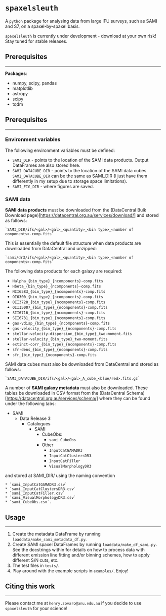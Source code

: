 # `spaxelsleuth`
A `python` package for analysing data from large IFU surveys, such as SAMI and S7, on a spaxel-by-spaxel basis.

`spaxelsleuth` is currently under development - download at your own risk! Stay tuned for stable releases.

## Prerequisites 
----

**Packages**:
* numpy, scipy, pandas
* matplotlib
* astropy
* scipy
* tqdm 


## Prerequisites
----

### Environment variables 

The following environment variables must be defined:

* `SAMI_DIR` - points to the location of the SAMI data products. Output DataFrames are also stored here.
* `SAMI_DATACUBE_DIR` - points to the location of the SAMI data cubes. `SAMI_DATACUBE_DIR` can be the same as SAMI_DIR (I just have them differently in my setup due to storage space limitations).
* `SAMI_FIG_DIR` - where figures are saved.

### SAMI data

**SAMI data products** must be downloaded from the (DataCentral Bulk Download page)[https://datacentral.org.au/services/download/] and stored as follows: 

    `SAMI_DIR/ifs/<gal>/<gal>_<quantity>_<bin type>_<number of components>-comp.fits`

This is essentially the default file structure when data products are downloaded from DataCentral and unzipped:

    `sami/dr3/ifs/<gal>/<gal>_<quantity>_<bin type>_<number of components>-comp.fits`

The following data products for each galaxy are required:

* `Halpha_{bin_type}_{ncomponents}-comp.fits`
* `Hbeta_{bin_type}_{ncomponents}-comp.fits`
* `NII6583_{bin_type}_{ncomponents}-comp.fits`
* `OI6300_{bin_type}_{ncomponents}-comp.fits`
* `OII3728_{bin_type}_{ncomponents}-comp.fits`
* `OIII5007_{bin_type}_{ncomponents}-comp.fits`
* `SII6716_{bin_type}_{ncomponents}-comp.fits`
* `SII6731_{bin_type}_{ncomponents}-comp.fits`
* `gas-vdisp_{bin_type}_{ncomponents}-comp.fits`
* `gas-velocity_{bin_type}_{ncomponents}-comp.fits`
* `stellar-velocity-dispersion_{bin_type}_two-moment.fits`
* `stellar-velocity_{bin_type}_two-moment.fits`
* `extinct-corr_{bin_type}_{ncomponents}-comp.fits`
* `sfr-dens_{bin_type}_{ncomponents}-comp.fits`
* `sfr_{bin_type}_{ncomponents}-comp.fits`

SAMI data cubes must also be downloaded from DataCentral and stored as follows: 

    `SAMI_DATACUBE_DIR/ifs/<gal>/<gal>_A_cube_<blue/red>.fits.gz`

A number of **SAMI galaxy metadata** must also be downloaded. These tables be downloaded in CSV format from the (DataCentral Schema)[https://datacentral.org.au/services/schema/] where they can be found under the following tabs:

* SAMI 
    * Data Release 3
        * Catalogues 
            * SAMI 
                * CubeObs:
                    - `sami_CubeObs`
                * Other
                    - `InputCatGAMADR3`
                    - `InputCatClustersDR3`
                    - `InputCatFiller`
                    - `VisualMorphologyDR3`

 and stored at SAMI_DIR/ using the naming convention

    * `sami_InputCatGAMADR3.csv`
    * `sami_InputCatClustersDR3.csv`
    * `sami_InputCatFiller.csv`
    * `sami_VisualMorphologyDR3.csv`
    * `sami_CubeObs.csv`.

## Usage 
----
1. Create the metadata DataFrame by running `loaddata/make_sami_metadata_df.py`.
2. Create SAMI spaxel DataFrames by running `loaddata/make_df_sami.py`. See the docstrings within for details on how to process data with different emission line fitting and/or binning schemes, how to apply different S/N cuts, etc.
3. The test files in `tests/`.
4. Play around with the example scripts in `examples/`. Enjoy!

## Citing this work
----
Please contact me at `henry.zovaro@anu.edu.au` if you decide to use `spaxelsleuth` for your science! 


